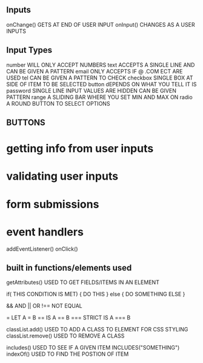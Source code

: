 ## Inputs

onChange()    GETS AT END OF USER INPUT 
onInput()     CHANGES AS A USER INPUTS

## Input Types

number         WILL ONLY ACCEPT NUMBERS
text          ACCEPTS A SINGLE LINE AND CAN BE GIVEN A PATTERN
email         ONLY ACCEPTS IF @ .COM ECT ARE USED
tel           CAN BE GIVEN A PATTERN TO CHECK
checkbox      SINGLE BOX AT SIDE OF ITEM TO BE SELECTED
button        dEPENDS ON WHAT YOU TELL IT IS
password      SINGLE LINE INPUT VALUES ARE HIDDEN CAN BE GIVEN PATTERN
range         A SLIDING BAR WHERE YOU SET MIN AND MAX ON
radio        A ROUND BUTTON TO SELECT OPTIONS

## BUTTONS

# getting info from user inputs

# validating user inputs

# form submissions

# event handlers

addEventListener()
onClick()

## built in functions/elements used

getAttributes() USED TO GET FIELDS/ITEMS IN AN ELEMENT

if( THIS CONDITION IS MET) {
DO THIS
} else {
DO SOMETHING ELSE
}

&& AND
|| OR
!== NOT EQUAL

= LET A = B
== IS A == B
=== STRICT IS A === B

classList.add()         USED TO ADD A CLASS TO ELEMENT FOR CSS STYLING
classList.remove()      USED TO REMOVE A CLASS

includes()          USED TO SEE IF A GIVEN ITEM INCLUDES("SOMETHING")
indexOf()        USED TO FIND THE POSTION OF ITEM
